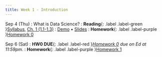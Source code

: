 ```yaml
---
title: Week 1 - Introduction
---
```


Sep 4 (Thu)
: What is Data Science?
  : **Reading**{: .label .label-green }[Syllabus](/dasc130/syllabus), [Ch. 1 (1.1-1.3)](https://inferentialthinking.com/chapters/01/what-is-data-science.html)
: [Demo](#) • [Slides](#)
  : **Homework**{: .label .label-purple }[Homework 0](https://edstem.org/us/courses/80618/lessons/145815/slides/841634)

Sep 6 (Sat)
: **HW0 DUE**{: .label .label-red }*[Homework 0](https://edstem.org/us/courses/80618/lessons/145815/slides/841634) due on Ed at 11:59pm.*
  : **Homework**{: .label .label-purple }[Homework 1](https://edstem.org/us/courses/80618/lessons/142883/slides/811799)